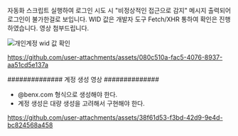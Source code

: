 자동화 스크립트 실행하여 로그인 시도 시 "비정상적인 접근으로 감지" 메시지 출력되어 로그인이 불가한걸로 보입니다. WID 값은 개발자 도구 Fetch/XHR 통하여 확인은 진행하였습니다. 영상 첨부드립니다. 

![개인계정 wid 값 확인](https://github.com/user-attachments/assets/6e755922-102e-4439-8de4-a75fb812d885)

https://github.com/user-attachments/assets/080c510a-fac5-4076-8937-aa51cd5e137a


##############
계정 생성 영상
##############
- @benx.com 형식으로 생성해야 한다.
- 계정 생성은 대량 생성을 고려해서 구현해야 한다.

https://github.com/user-attachments/assets/38f61d53-f3bd-42d9-9e4d-bc824568a458




